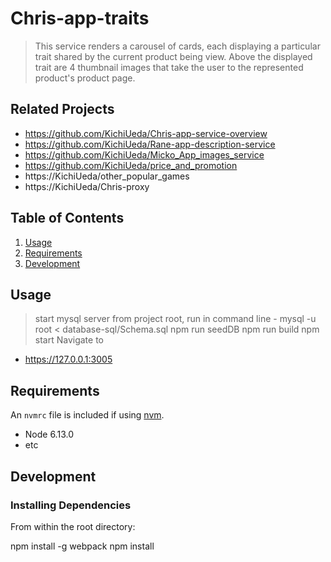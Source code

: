 # Chris-app-traits

> This service renders a carousel of cards, each displaying a particular trait shared by the
> current product being view. Above the displayed trait are 4 thumbnail images that take the user to
> the represented product's product page.

## Related Projects

- https://github.com/KichiUeda/Chris-app-service-overview
- https://github.com/KichiUeda/Rane-app-description-service
- https://github.com/KichiUeda/Micko_App_images_service
- https://github.com/KichiUeda/price_and_promotion
- https://KichiUeda/other_popular_games
- https://KichiUeda/Chris-proxy

## Table of Contents

1. [Usage](#Usage)
1. [Requirements](#requirements)
1. [Development](#development)

## Usage

> start mysql server
> from project root, run in command line -
> mysql -u root < database-sql/Schema.sql
> npm run seedDB
> npm run build
> npm start
> Navigate to

- https://127.0.0.1:3005

## Requirements

An `nvmrc` file is included if using [nvm](https://github.com/creationix/nvm).

- Node 6.13.0
- etc

## Development

### Installing Dependencies

From within the root directory:

npm install -g webpack
npm install
